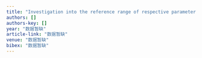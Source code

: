 ```yaml
---
title: "Investigation into the reference range of respective parameter of venous blood cells of 3015 example of healthy adults in Chongqing"
authors: []
authors-key: []
year: "数据暂缺"
article-link: "数据暂缺"
venue: "数据暂缺"
bibex: "数据暂缺"
---
```

